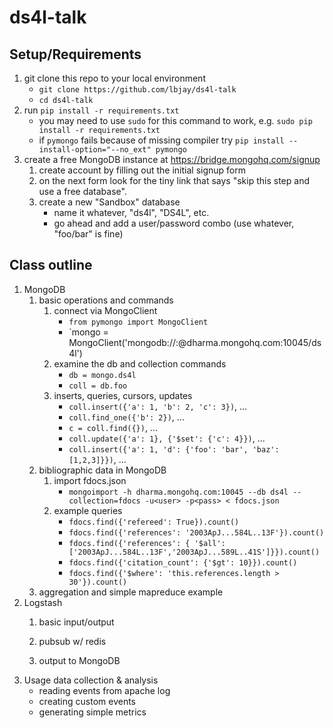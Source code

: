 ds4l-talk
=========

Setup/Requirements
------------------
1. git clone this repo to your local environment
   * `git clone https://github.com/lbjay/ds4l-talk`
   * `cd ds4l-talk`
2. run `pip install -r requirements.txt`
   * you may need to use `sudo` for this command to work, e.g. `sudo pip install -r requirements.txt`
   * if `pymongo` fails because of missing compiler try `pip install --install-option="--no_ext" pymongo`
3. create a free MongoDB instance at https://bridge.mongohq.com/signup
   1. create account by filling out the initial signup form
   2. on the next form look for the tiny link that says "skip this step and use a free database".
   2. create a new "Sandbox" database
      * name it whatever, "ds4l", "DS4L", etc.
      * go ahead and add a user/password combo (use whatever, "foo/bar" is fine)


Class outline
-------------
1. MongoDB
   1. basic operations and commands
      1. connect via MongoClient
         * `from pymongo import MongoClient`
         * `mongo = MongoClient('mongodb://<user>:<password>@dharma.mongohq.com:10045/ds4l')
      1. examine the db and collection commands
         * `db = mongo.ds4l`
         * `coll = db.foo`
      1. inserts, queries, cursors, updates
         * `coll.insert({'a': 1, 'b': 2, 'c': 3})`, ...
         * `coll.find_one({'b': 2})`, ...
         * `c = coll.find({})`, ...
         * `coll.update({'a': 1}, {'$set': {'c': 4}})`, ...
         * `coll.insert({'a': 1, 'd': {'foo': 'bar', 'baz': [1,2,3]}})`, ...
   1. bibliographic data in MongoDB
      1. import fdocs.json
         * `mongoimport -h dharma.mongohq.com:10045 --db ds4l --collection=fdocs -u<user> -p<pass> < fdocs.json`
      1. example queries
         * `fdocs.find({'refereed': True}).count()`
         * `fdocs.find({'references': '2003ApJ...584L..13F'}).count()`
         * `fdocs.find({'references': { '$all': ['2003ApJ...584L..13F','2003ApJ...589L..41S']}}).count()`
         * `fdocs.find({'citation_count': {'$gt': 10}}).count()`
         * `fdocs.find({'$where': 'this.references.length > 30'}).count()`
   1. aggregation and simple mapreduce example
1. Logstash
   1. basic input/output
      
   1. pubsub w/ redis
   1. output to MongoDB
1. Usage data collection & analysis
   * reading events from apache log
   * creating custom events
   * generating simple metrics
